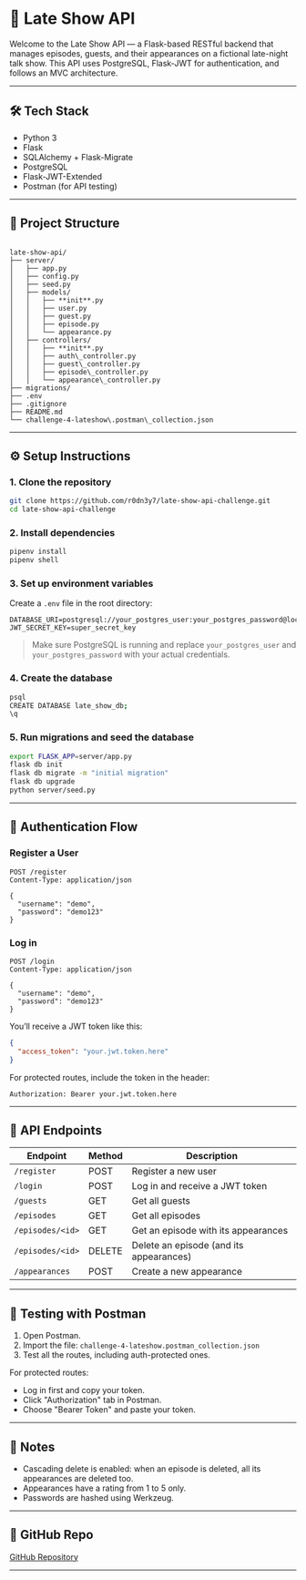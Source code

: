 # 🌙 Late Show API

Welcome to the Late Show API — a Flask-based RESTful backend that manages episodes, guests, and their appearances on a fictional late-night talk show. This API uses PostgreSQL, Flask-JWT for authentication, and follows an MVC architecture.

---

## 🛠 Tech Stack

- Python 3
- Flask
- SQLAlchemy + Flask-Migrate
- PostgreSQL
- Flask-JWT-Extended
- Postman (for API testing)

---

## 📁 Project Structure

```

late-show-api/
├── server/
│   ├── app.py
│   ├── config.py
│   ├── seed.py
│   ├── models/
│   │   ├── **init**.py
│   │   ├── user.py
│   │   ├── guest.py
│   │   ├── episode.py
│   │   └── appearance.py
│   ├── controllers/
│   │   ├── **init**.py
│   │   ├── auth\_controller.py
│   │   ├── guest\_controller.py
│   │   ├── episode\_controller.py
│   │   └── appearance\_controller.py
├── migrations/
├── .env
├── .gitignore
├── README.md
└── challenge-4-lateshow\.postman\_collection.json

````

---

## ⚙️ Setup Instructions

### 1. Clone the repository

```bash
git clone https://github.com/r0dn3y7/late-show-api-challenge.git
cd late-show-api-challenge
````

### 2. Install dependencies

```bash
pipenv install
pipenv shell
```

### 3. Set up environment variables

Create a `.env` file in the root directory:

```
DATABASE_URI=postgresql://your_postgres_user:your_postgres_password@localhost:5432/late_show_db
JWT_SECRET_KEY=super_secret_key
```

> Make sure PostgreSQL is running and replace `your_postgres_user` and `your_postgres_password` with your actual credentials.

### 4. Create the database

```bash
psql
CREATE DATABASE late_show_db;
\q
```

### 5. Run migrations and seed the database

```bash
export FLASK_APP=server/app.py
flask db init
flask db migrate -m "initial migration"
flask db upgrade
python server/seed.py
```

---

## 🔐 Authentication Flow

### Register a User

```http
POST /register
Content-Type: application/json

{
  "username": "demo",
  "password": "demo123"
}
```

### Log in

```http
POST /login
Content-Type: application/json

{
  "username": "demo",
  "password": "demo123"
}
```

You’ll receive a JWT token like this:

```json
{
  "access_token": "your.jwt.token.here"
}
```

For protected routes, include the token in the header:

```
Authorization: Bearer your.jwt.token.here
```

---

## 📡 API Endpoints

| Endpoint         | Method | Description                             |
| ---------------- | ------ | --------------------------------------- |
| `/register`      | POST   | Register a new user                     |
| `/login`         | POST   | Log in and receive a JWT token          |
| `/guests`        | GET    | Get all guests                          |
| `/episodes`      | GET    | Get all episodes                        |
| `/episodes/<id>` | GET    | Get an episode with its appearances     |
| `/episodes/<id>` | DELETE | Delete an episode (and its appearances) |
| `/appearances`   | POST   | Create a new appearance                 |

---

## 🧪 Testing with Postman

1. Open Postman.
2. Import the file: `challenge-4-lateshow.postman_collection.json`
3. Test all the routes, including auth-protected ones.

For protected routes:

* Log in first and copy your token.
* Click "Authorization" tab in Postman.
* Choose "Bearer Token" and paste your token.

---

## 📝 Notes

* Cascading delete is enabled: when an episode is deleted, all its appearances are deleted too.
* Appearances have a rating from 1 to 5 only.
* Passwords are hashed using Werkzeug.

---

## 📎 GitHub Repo

[GitHub Repository](https://github.com/r0dn3y7/late-show-api-challenge)

---

